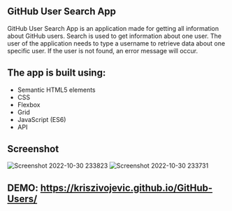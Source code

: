 GitHub User Search App
---
GitHub User Search App is an application made for getting all information about GitHub users.
Search is used to get information about one user. The user of the application needs to type a username to retrieve data about one specific user. If the user is not found, an error message will occur.


## The app is built using:
- Semantic HTML5 elements
- CSS
- Flexbox
- Grid
- JavaScript (ES6)
- API

## Screenshot
![Screenshot 2022-10-30 233823](https://user-images.githubusercontent.com/101418000/198905098-0659884f-664e-42ad-a293-de07c91384fa.png)
![Screenshot 2022-10-30 233731](https://user-images.githubusercontent.com/101418000/198905101-94a22f93-fd67-462c-81b6-c97515f4c66d.png)


## DEMO: https://kriszivojevic.github.io/GitHub-Users/

